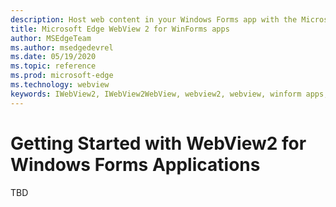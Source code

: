 ```yaml
---
description: Host web content in your Windows Forms app with the Microsoft Edge WebView 2 control
title: Microsoft Edge WebView 2 for WinForms apps
author: MSEdgeTeam
ms.author: msedgedevrel
ms.date: 05/19/2020
ms.topic: reference
ms.prod: microsoft-edge
ms.technology: webview
keywords: IWebView2, IWebView2WebView, webview2, webview, winform apps, winform, edge, ICoreWebView2, ICoreWebView2Host, browser control, edge html
---
```


# Getting Started with WebView2 for Windows Forms Applications

TBD